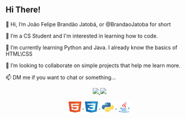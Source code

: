## Hi There!

<p>👋 Hi, I’m João Felipe Brandão Jatobá, or @BrandaoJatoba for short</p>
<p>👀 I’m a CS Student and I'm interested in learning how to code.</p>
<p>🌱 I’m currently learning Python and Java. I already know the basics of HTML\CSS</p>
<p>💞️ I’m looking to collaborate on simple projects that help me learn more.</p>
<p>📫 DM me if you want to chat or something...</p>

<div align="Center">
  <a href="https://github.com/BrandaoJatoba">
  <img height="180em" src="https://github-readme-stats.vercel.app/api?username=BrandaoJatoba&show_icons=true&theme=dracula&include_all_commits=true&count_private=true"/>
  <img height="180em" src="https://github-readme-stats.vercel.app/api/top-langs/?username=BrandaoJatoba&layout=compact&langs_count=7&theme=dracula"/>
</div>

<div align="center" style="display: inline_block"><br>
  <img align="center" alt="John-HTML" height="30" width="40" src="https://raw.githubusercontent.com/devicons/devicon/master/icons/html5/html5-original.svg">
  <img align="center" alt="John-CSS" height="30" width="40" src="https://raw.githubusercontent.com/devicons/devicon/master/icons/css3/css3-original.svg">
  <img align="center" alt="John-Python" height="30" width="40" src="https://raw.githubusercontent.com/devicons/devicon/master/icons/python/python-original.svg">
  <img align="center" alt="John-Java" height="30" width="40" src="https://raw.githubusercontent.com/devicons/devicon/master/icons/java/java-original.svg">
  <!--- <img align="center" alt="John-LUA" height="30" width="40" src="https://raw.githubusercontent.com/devicons/devicon/master/icons/lua/lua-original.svg"> --->
</div>
  
<!---
BrandaoJatoba/BrandaoJatoba is a ✨ special ✨ repository because its `README.md` (this file) appears on your GitHub profile.
You can click the Preview link to take a look at your changes.
--->
